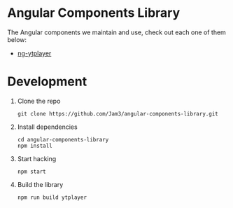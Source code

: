 # Angular Components Library

The Angular components we maintain and use, check out each one of them below:

* [ng-ytplayer](https://github.com/Jam3/angular-components-library/tree/master/projects/ytplayer)

# Development

1.  Clone the repo

    ```shell
    git clone https://github.com/Jam3/angular-components-library.git
    ```

2.  Install dependencies

    ```shell
    cd angular-components-library
    npm install
    ```

3.  Start hacking

    ```shell
    npm start
    ```

4.  Build the library

    ```shell
    npm run build ytplayer
    ```
